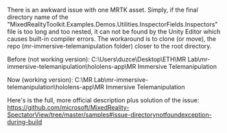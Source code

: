 There is an awkward issue with one MRTK asset. Simply, if the final directory name of the "MixedRealityToolkit.Examples.Demos.Utilities.InspectorFields.Inspectors" file is too long and too nested, it can not be found by the Unity Editor which causes built-in compiler errors. The workaround is to clone (or move),
the repo (mr-immersive-telemanipulation folder) closer to the root directory. 

Before (not working version):
C:\Users\duzce\Desktop\ETH\MR Lab\mr-immersive-telemanipulation\hololens-app\MR Immersive Telemanipulation

Now (working version):
C:\MR Lab\mr-immersive-telemanipulation\hololens-app\MR Immersive Telemanipulation

Here's is the full, more official description plus solution
of the issue: https://github.com/microsoft/MixedReality-SpectatorView/tree/master/samples#issue-directorynotfoundexception-during-build
